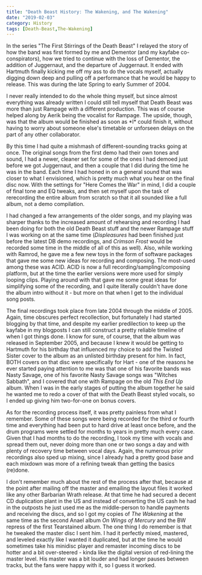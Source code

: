 ```yaml
---
title: "Death Beast History: The Wakening, and The Wakening"
date: "2019-02-03"
category: History
tags: [Death-Beast,The-Wakening]
---
```


In the series "The First Stirrings of the Death Beast" I relayed the story of how the band was first formed by me and Dementor (and my kayfabe co-conspirators), how we tried to continue with the loss of Dementor, the addition of Juggernaut, and the departure of Juggernaut. It ended with Hartmuth finally kicking me off my ass to do the vocals myself, actually digging down deep and pulling off a performance that he would be happy to release. This was during the late Spring to early Summer of 2004.

I never really intended to do the whole thing myself, but since almost everything was already written I could still tell myself that Death Beast was more than just Rampage with a different production. This was of course helped along by Aerik being the vocalist for Rampage. The upside, though, was that the album would be finished as soon as \*I\* could finish it, without having to worry about someone else's timetable or unforseen delays on the part of any other collaborator.

By this time I had quite a mishmash of different-sounding tracks going at once. The original songs from the first demo had their own tones and sound, I had a newer, cleaner set for some of the ones I had demoed just before we got Juggernaut, and then a couple that I did during the time he was in the band. Each time I had honed in on a general sound that was closer to what I envisioned, which is pretty much what you hear on the final disc now. With the settings for "Here Comes the War" in mind, I did a couple of final tone and EQ tweaks, and then set myself upon the task of rerecording the entire album from scratch so that it all sounded like a full album, not a demo compilation.

I had changed a few arrangements of the older songs, and my playing was sharper thanks to the increased amount of rehearsing and recording I had been doing for both the old Death Beast stuff and the newer Rampage stuff I was working on at the same time (*Displeasures* had been finished just before the latest DB demo recordings, and *Crimson Frost* would be recorded some time in the middle of all of this as well). Also, while working with Ramrod, he gave me a few new toys in the form of software packages that gave me some new ideas for recording and composing. The most-used among these was ACID. ACID is now a full recording/sampling/composing platform, but at the time the earlier versions were more used for simply looping clips. Playing around with that gave me some great ideas for simplifying some of the recording, and I quite literally couldn't have done the album intro without it - but more on that when I get to the individual song posts.

The final recordings took place from late 2004 through the middle of 2005. Again, time obscures perfect recollection, but fortunately I had started blogging by that time, and despite my earlier predilection to keep up the kayfabe in my blogposts I can still construct a pretty reliable timeline of when I got things done. I know for sure, of course, that the album was released in September 2005, and because I knew it would be getting to Hartmuth for his birthday that influenced my choice to add the Twisted Sister cover to the album as an unlisted birthday present for him. In fact, BOTH covers on that disc were specifically for Hart - one of the reasons he ever started paying attention to me was that one of his favorite bands was Nasty Savage, one of his favorite Nasty Savage songs was "Witches Sabbath", and I covered that one with Rampage on the old *This End Up* album. When I was in the early stages of putting the album together he said he wanted me to redo a cover of that with the Death Beast styled vocals, so I ended up giving him two-for-one on bonus covers.

As for the recording process itself, it was pretty painless from what I remember. Some of these songs were being recorded for the third or fourth time and everything had been put to hard drive at least once before, and the drum programs were settled for months to years in pretty much every case. Given that I had months to do the recording, I took my time with vocals and spread them out, never doing more than one or two songs a day and with plenty of recovery time between vocal days. Again, the numerous prior recordings also sped up mixing, since I already had a pretty good base and each mixdown was more of a refining tweak than getting the basics (re)done.

I don't remember much about the rest of the process after that, because at the point after mailing off the master and emailing the layout files it worked like any other Barbarian Wrath release. At that time he had secured a decent CD duplication plant in the US and instead of converting the US cash he had in the outposts he just used me as the middle-person to handle payments and receiving the discs, and so I got my copies of *The Wakening* at the same time as the second Anael album *On Wings of Mercury* and the BW repress of the first Tearstained album. The one thing I do remember is that he tweaked the master disc I sent him. I had it perfectly mixed, mastered, and leveled exactly like I wanted it duplicated, but at the time he would sometimes take his minidisc player and remaster incoming discs to be hotter and a bit over-steered - kinda like the digital version of red-lining the master level. His master was a bit louder and had longer pauses between tracks, but the fans were happy with it, so I guess it worked.
